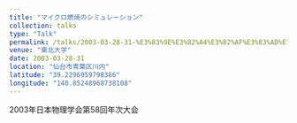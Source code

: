 ```yaml
---
title: "マイクロ燃焼のシミュレーション"
collection: talks
type: "Talk"
permalink: /talks/2003-03-28-31-%E3%83%9E%E3%82%A4%E3%82%AF%E3%83%AD%E7%87%83%E7%84%BC%E3%81%AE%E3%82%B7%E3%83%9F%E3%83%A5%E3%83%AC%E3%83%BC%E3%82%B7%E3%83%A7%E3%83%B3
venue: "東北大学"
date: 2003-03-28-31
location: "仙台市青葉区川内"
latitude: "39.2296959798366"
longitude: "140.85248968738108"
---
```


2003年日本物理学会第58回年次大会
